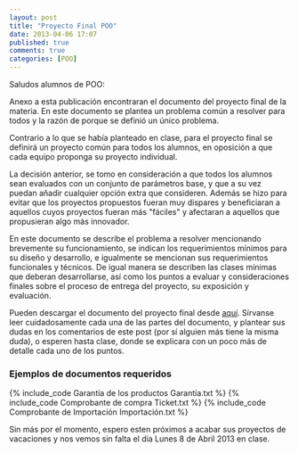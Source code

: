 ```yaml
---
layout: post
title: "Proyecto Final POO"
date: 2013-04-06 17:07
published: true
comments: true
categories: [POO]
---
```


Saludos alumnos de POO:

Anexo a esta publicación encontraran el documento del proyecto final de la materia. En este documento se plantea un problema común a resolver para todos y la razón de porque se definió un único problema.

<!-- more -->

Contrario a lo que se había planteado en clase, para el proyecto final se definirá un proyecto común para todos los alumnos, en oposición a que cada equipo proponga su proyecto individual.

La decisión anterior, se tomo en consideración a que todos los alumnos sean evaluados con un conjunto de parámetros base, y que a su vez puedan añadir cualquier opción extra que consideren. Además se hizo para evitar que los proyectos propuestos fueran muy dispares y beneficiaran a aquellos cuyos proyectos fueran más "fáciles" y afectaran a aquellos que propusieran algo más innovador.

En este documento se describe el problema a resolver mencionando brevemente su funcionamiento, se indican los requerimientos mínimos para su diseño y desarrollo, e igualmente se mencionan sus requerimientos funcionales y técnicos. De igual manera se describen las clases mínimas que deberan desarrollarse, así como los puntos a evaluar y consideraciones finales sobre el proceso de entrega del proyecto, su exposición y evaluación.

Pueden descargar el documento del proyecto final desde [aquí](http://dl.dropbox.com/u/1131727/Octopress/ProyectoFinalPOO.pdf). Sírvanse leer cuidadosamente cada una de las partes del documento, y plantear sus dudas en los comentarios de este post (por sí alguien más tiene la misma duda), o esperen hasta clase, donde se explicara con un poco más de detalle cada uno de los puntos.

### Ejemplos de documentos requeridos

{% include_code Garantía de los productos Garantía.txt %}
{% include_code Comprobante de compra Ticket.txt %}
{% include_code Comprobante de Importación Importación.txt %}

Sin más por el momento, espero esten próximos a acabar sus proyectos de vacaciones y nos vemos sin falta el día Lunes 8 de Abril 2013 en clase.